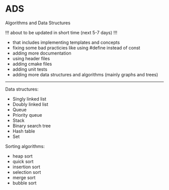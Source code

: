 # ADS
Algorithms and Data Structures

!!! about to be updated in short time (next 5-7 days) !!!

 - that includes implementing templates and concepts
 - fixing some bad practicies like using #define instead of const
 - adding more documentation
 - using header files
 - adding cmake files
 - adding unit tests
 - adding more data structures and algorithms (mainly graphs and trees)
________________________________________________________________________________________

Data structures:
 - Singly linked list
 - Doubly linked list
 - Queue
 - Priority queue
 - Stack
 - Binary search tree
 - Hash table
 - Set
 
Sorting algorithms:
 - heap sort
 - quick sort
 - insertion sort
 - selection sort
 - merge sort
 - bubble sort
